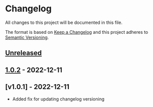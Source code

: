 # Changelog
All changes to this project will be documented in this file.

The format is based on [Keep a Changelog](http://keepachangelog.com/en/1.0.0/)
and this project adheres to [Semantic Versioning](http://semver.org/spec/v2.0.0.html).

## [Unreleased]

## [1.0.2] - 2022-12-11

## [v1.0.1] - 2022-12-11
- Added fix for updating changelog versioning

[Unreleased]: https://github.com/jipram017/exercise/compare/v1.0.2...HEAD
[1.0.2]: https://github.com/jipram017/exercise/compare/v1.0.1...v1.0.2
[1.0.1]: https://github.com/jipram017/exercise/compare/v1.0.0...v1.0.1

